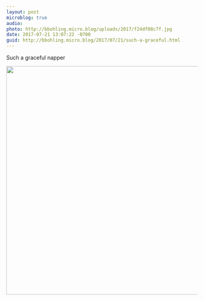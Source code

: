 ```yaml
---
layout: post
microblog: true
audio: 
photo: http://bbohling.micro.blog/uploads/2017/f24df08c7f.jpg
date: 2017-07-21 13:07:22 -0700
guid: http://bbohling.micro.blog/2017/07/21/such-a-graceful.html
---
```

Such a graceful napper 

<img src="http://bbohling.micro.blog/uploads/2017/f24df08c7f.jpg" width="600" height="600" style="height: auto" />
